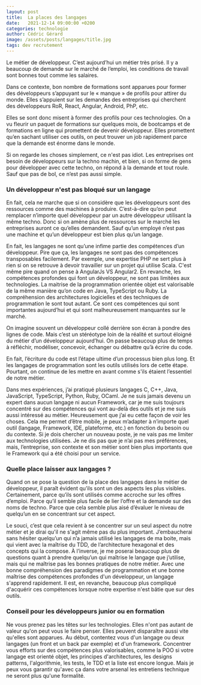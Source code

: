 ```yaml
---
layout: post
title:  La places des langages
date:   2021-12-14 09:00:00 +0200
categories: technologie
author: Cédric Gérard
image: /assets/posts/langages/title.jpg
tags: dev recrutement
---
```


Le métier de développeur. C’est aujourd’hui un métier très prisé. Il y a beaucoup de demande sur le marché de l’emploi, les conditions de travail sont bonnes tout comme les salaires.

Dans ce contexte, bon nombre de formations sont apparues pour former des développeurs s’appuyant sur le « manque » de profils pour attirer du monde. Elles s’appuient sur les demandes des entreprises qui cherchent des développeurs RoR, React, Angular, Android, PhP, etc.

Elles se sont donc misent à former des profils pour ces technologies. On a vu fleurir un paquet de formations sur quelques mois, de bootcamps et de formations en ligne qui promettent de devenir développeur. Elles promettent qu’en sachant utiliser ces outils, on peut trouver un job rapidement parce que la demande est énorme dans le monde.

Si on regarde les choses simplement, ce n'est pas idiot. Les entreprises ont besoin de développeurs sur la techno machin, et bien, si on forme de gens pour développer avec cette techno, on répond à la demande et tout roule. Sauf que pas de bol, ce n’est pas aussi simple.

### Un développeur n'est pas bloqué sur un langage  

En fait, cela ne marche que si on considère que les développeurs sont des ressources comme des machines à produire. C’est-à-dire qu’on peut remplacer n’importe quel développeur par un autre développeur utilisant la même techno. Donc si on amène plus de ressources sur le marché les entreprises auront ce qu’elles demandent. Sauf qu’un employé n’est pas une machine et qu’un développeur est bien plus qu’un langage.

En fait, les langages ne sont qu’une infime partie des compétences d’un développeur. Pire que ça, les langages ne sont pas des compétences transposables facilement. Par exemple, une expertise PHP ne sert plus à rien si on se retrouve à devoir travailler sur un projet qui utilise Scala. C'est même pire quand on pense à AngularJs VS Angular2. En revanche, les compétences profondes qui font un développeur, ne sont pas limitées aux technologies. La maitrise de la programmation orientée objet est valorisable de la même manière qu’on code en Java, TypeScript ou Ruby. La compréhension des architectures logicielles et des techniques de programmation le sont tout autant. Ce sont ces compétences qui sont importantes aujourd’hui et qui sont malheureusement manquantes sur le marché.

On imagine souvent un développeur collé derrière son écran à pondre des lignes de code. Mais c’est un stéréotype loin de la réalité et surtout éloigné du métier d’un développeur aujourd’hui. On passe beaucoup plus de temps à réfléchir, modéliser, concevoir, échanger ou débattre qu’à écrire du code.

En fait, l’écriture du code est l’étape ultime d’un processus bien plus long. Et les langages de programmation sont les outils utilisés lors de cette étape. Pourtant, on continue de les mettre en avant comme s'ils étaient l’essentiel de notre métier.

Dans mes expériences, j’ai pratiqué plusieurs langages C, C++, Java, JavaScript, TypeScript, Python, Ruby, OCaml. Je ne suis jamais devenu un expert dans aucun langage ni aucun Framework, car je me suis toujours concentré sur des compétences qui vont au-delà des outils et je me suis aussi intéressé au métier. Heureusement que j’ai eu cette façon de voir les choses. Cela me permet d’être mobile, je peux m’adapter à n’importe quel outil (langage, Framework, IDE, plateforme, etc.) en fonction du besoin ou du contexte. Si je dois chercher un nouveau poste, je ne vais pas me limiter aux technologies utilisées. Je ne dis pas que je n’ai pas mes préférences, mais, l’entreprise, son contexte et son métier sont bien plus importants que le Framework qui a été choisi pour un service.

### Quelle place laisser aux langages ?

Quand on se pose la question de la place des langages dans le métier de développeur, il paraît évident qu’ils sont un des aspects les plus visibles. Certainement, parce qu’ils sont utilisés comme accroche sur les offres d’emploi. Parce qu’il semble plus facile de lier l’offre et la demande sur des noms de techno. Parce que cela semble plus aisé d’évaluer le niveau de quelqu’un en se concentrant sur cet aspect.

Le souci, c’est que cela revient à se concentrer sur un seul aspect du notre métier et je dirai qu'il ne s'agit même pas du plus important. J’embaucherai sans hésiter quelqu’un qui n’a jamais utilisé les langages de ma boite, mais qui vient avec la maîtrise du TDD, de l’architecture hexagonal et des concepts qui la compose. À l’inverse, je me poserai beaucoup plus de questions quant à prendre quelqu’un qui maîtrise le langage que j’utilise, mais qui ne maîtrise pas les bonnes pratiques de notre métier. Avec une bonne compréhension des paradigmes de programmation et une bonne maîtrise des compétences profondes d'un développeur, un langage s'apprend rapidement. Il est, en revanche, beaucoup plus compliqué d'acquérir ces compétences lorsque notre expertise n'est bâtie que sur des outils.

### Conseil pour les développeurs junior ou en formation
 
Ne vous prenez pas les têtes sur les technologies. Elles n'ont pas autant de valeur qu'on peut vous le faire penser. Elles peuvent disparaître aussi vite qu'elles sont apparues. Au début, contentez vous d'un langage ou deux langages (un front et un back par exemple) et d'un framework. Concentrer vous efforts sur des compétences plus valorisables, comme la POO si votre langage est orienté objet, les principes d'architectures, les designs patterns, l'algorithmie, les tests, le TDD et la liste est encore longue. Mais je peux vous garantir qu'avec ça dans votre arsenal les entretiens technique ne seront plus qu'une formalité. 